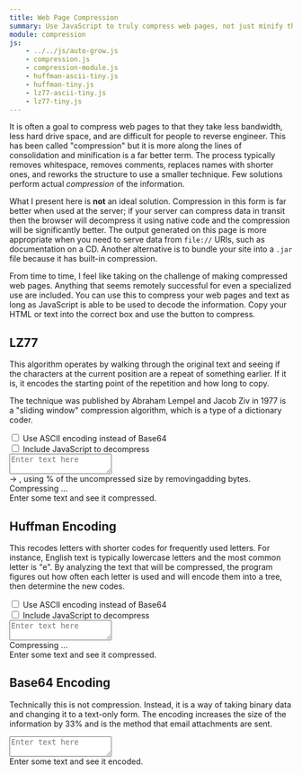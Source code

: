 ```yaml
---
title: Web Page Compression
summary: Use JavaScript to truly compress web pages, not just minify them.
module: compression
js:
    - ../../js/auto-grow.js
    - compression.js
    - compression-module.js
    - huffman-ascii-tiny.js
    - huffman-tiny.js
    - lz77-ascii-tiny.js
    - lz77-tiny.js
---
```


It is often a goal to compress web pages to that they take less bandwidth, less hard drive space, and are difficult for people to reverse engineer. This has been called "compression" but it is more along the lines of consolidation and minification is a far better term. The process typically removes whitespace, removes comments, replaces names with shorter ones, and reworks the structure to use a smaller technique. Few solutions perform actual *compression* of the information.

What I present here is **not** an ideal solution. Compression in this form is far better when used at the server; if your server can compress data in transit then the browser will decompress it using native code and the compression will be significantly better. The output generated on this page is more appropriate when you need to serve data from `file://` URIs, such as documentation on a CD. Another alternative is to bundle your site into a `.jar` file because it has built-in compression.

From time to time, I feel like taking on the challenge of making compressed web pages. Anything that seems remotely successful for even a specialized use are included. You can use this to compress your web pages and text as long as JavaScript is able to be used to decode the information. Copy your HTML or text into the correct box and use the button to compress.


LZ77
----

This algorithm operates by walking through the original text and seeing if the characters at the current position are a repeat of something earlier. If it is, it encodes the starting point of the repetition and how long to copy.

The technique was published by Abraham Lempel and Jacob Ziv in 1977 is a "sliding window" compression algorithm, which is a type of a dictionary coder.

<div compression method="'lz77'">
    <div>
        <label><input type="checkbox" ng-model="ascii"> Use ASCII encoding instead of Base64</label>
    </div>
    <div>
        <label><input type="checkbox" ng-model="includeJs"> Include JavaScript to decompress</label>
    </div>
    <textarea auto-grow placeholder="Enter text here" ng-model="text" class="W(100%)"></textarea>
    <div ng-if="result">
        <span ng-bind="originalLength"></span> → <span ng-bind="compressedLength"></span>, using <span ng-bind="percentOfOriginal * 100 | number"></span>% of the uncompressed size by <span ng-if="savings > 1">removing</span><span ng-if="savings <= 1">adding</span> <span ng-bind="savingsAbs"></span> bytes.
    </div>
    <div class="result">
        <div ng-if="working">Compressing …</div>
        <div ng-if="!working">
            <div ng-if="result" ng-bind="result" class="Wow(bw) Whs(pw)"></div>
            <div ng-if="!result">Enter some text and see it compressed.</div>
        </div>
    </div>
</div>


Huffman Encoding
----------------

This recodes letters with shorter codes for frequently used letters. For instance, English text is typically lowercase letters and the most common letter is "e". By analyzing the text that will be compressed, the program figures out how often each letter is used and will encode them into a tree, then determine the new codes.

<div compression method="'huffman'">
    <div>
        <label><input type="checkbox" ng-model="ascii"> Use ASCII encoding instead of Base64</label>
    </div>
    <div>
        <label><input type="checkbox" ng-model="includeJs"> Include JavaScript to decompress</label>
    </div>
    <textarea auto-grow placeholder="Enter text here" ng-model="text" class="W(100%)"></textarea>
    <div class="result">
        <div ng-if="working">Compressing …</div>
        <div ng-if="!working">
            <div ng-if="result" ng-bind="result" class="Wow(bw) Whs(pw)"></div>
            <div ng-if="!result">Enter some text and see it compressed.</div>
        </div>
    </div>
</div>


Base64 Encoding
---------------

Technically this is not compression. Instead, it is a way of taking binary data and changing it to a text-only form. The encoding increases the size of the information by 33% and is the method that email attachments are sent.

<div>
    <textarea auto-grow placeholder="Enter text here" ng-model="base64Text" class="W(100%)"></textarea>
    <div class="result">
        <div ng-if="base64Text" base64="base64Text" class="Wow(bw) Whs(pw)"></div>
        <div ng-if="!base64Text">Enter some text and see it encoded.</div>
    </div>
</div>
